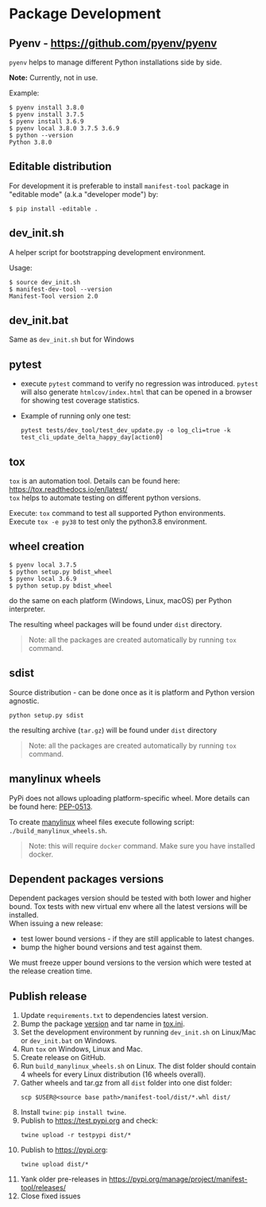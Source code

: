# Package Development 

## Pyenv - https://github.com/pyenv/pyenv
`pyenv` helps to manage different Python installations side by side.

<span class="notes">**Note:** Currently, not in use.</span>

Example:
```shell
$ pyenv install 3.8.0
$ pyenv install 3.7.5
$ pyenv install 3.6.9
$ pyenv local 3.8.0 3.7.5 3.6.9
$ python --version
Python 3.8.0
```
## Editable distribution

For development it is preferable to install `manifest-tool` package in
"editable mode" (a.k.a "developer mode") by:
```shell
$ pip install -editable .
```

## dev_init.sh

A helper script for bootstrapping development environment.

Usage:
```shell
$ source dev_init.sh
$ manifest-dev-tool --version
Manifest-Tool version 2.0
```

## dev_init.bat

Same as `dev_init.sh` but for Windows

## pytest

- execute `pytest` command to verify no regression was introduced.
`pytest` will also generate `htmlcov/index.html` that can be opened in a browser for showing test coverage statistics.

- Example of running only one test:
  ```
  pytest tests/dev_tool/test_dev_update.py -o log_cli=true -k test_cli_update_delta_happy_day[action0]
  ```

## tox

`tox` is an automation tool. Details can be found here:
https://tox.readthedocs.io/en/latest/  
`tox` helps to automate testing on different python versions.

Execute: `tox` command to test all supported Python environments.  
Execute `tox -e py38` to test only the python3.8 environment.

## wheel creation

```shell
$ pyenv local 3.7.5
$ python setup.py bdist_wheel
$ pyenv local 3.6.9
$ python setup.py bdist_wheel
```
do the same on each platform (Windows, Linux, macOS) per Python
interpreter.

The resulting wheel packages will be found under `dist` directory.

> Note: all the packages are created automatically by running `tox`
> command.

## sdist

Source distribution - can be done once as it is platform and Python
version agnostic.

```shell
python setup.py sdist
```
the resulting archive (`tar.gz`) will be found under `dist` directory

> Note: all the packages are created automatically by running `tox`
> command.

## manylinux wheels
PyPi does not allows uploading platform-specific wheel. More details can be 
found here: [PEP-0513](https://www.python.org/dev/peps/pep-0513/#rationale).  

To create [manylinux](https://github.com/pypa/manylinux) wheel files
execute following script: `./build_manylinux_wheels.sh`.  
> Note: this will require `docker` command. Make sure you have installed docker.

## Dependent packages versions
Dependent packages version should be tested with both lower and higher
bound. Tox tests with new virtual env where all the latest versions will
be installed.  
When issuing a new release:
- test lower bound versions - if they are still applicable to latest
  changes.
- bump the higher bound versions and test against them.

We must freeze upper bound versions to the version which were tested at
the release creation time.

## Publish release
1. Update `requirements.txt` to dependencies latest version.
1. Bump the package [version](./manifesttool/__init__.py) and tar name in [tox.ini](./tox.ini).
1. Set the development environment by running `dev_init.sh` on Linux/Mac or `dev_init.bat` on Windows.
1. Run `tox` on Windows, Linux and Mac.
1. Create release on GitHub.
1. Run `build_manylinux_wheels.sh` on Linux. The dist folder should contain 4 wheels for every Linux distribution (16 wheels overall).
1. Gather wheels and tar.gz from all `dist` folder into one dist folder:
   ```
   scp $USER@<source base path>/manifest-tool/dist/*.whl dist/
   ```
1. Install `twine`: `pip install twine`.
1. Publish to https://test.pypi.org and check:
    ```
    twine upload -r testpypi dist/*
    ```
1. Publish to https://pypi.org:
    ```
    twine upload dist/*
    ```
1. Yank older pre-releases in https://pypi.org/manage/project/manifest-tool/releases/
1. Close fixed issues

